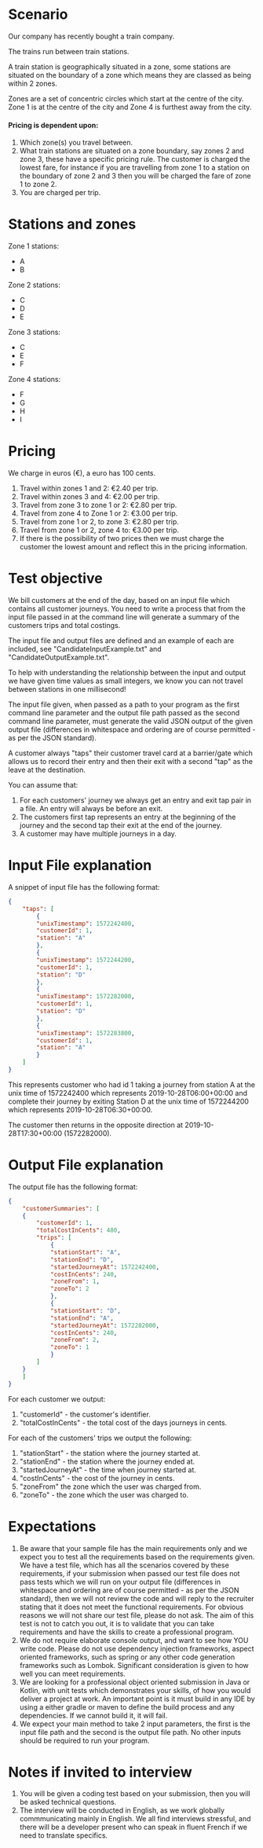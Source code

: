 # Scenario
Our company has recently bought a train company.

The trains run between train stations.

A train station is geographically situated in a zone, some stations are situated on the boundary of a zone which means they are classed as being within 2 zones.
  
Zones are a set of concentric circles which start at the centre of the city.  
Zone 1 is at the centre of the city and Zone 4 is furthest away from the city.

#### Pricing is dependent upon:
1) Which zone(s) you travel between.
2) What train stations are situated on a zone boundary, say zones 2 and zone 3, these have a specific pricing rule. The customer is charged the lowest fare, for instance if you are travelling from zone 1 to a station on the boundary of zone 2 and 3 then you will be charged the fare of zone 1 to zone 2.
3) You are charged per trip.

# Stations and zones
Zone 1 stations:
- A
- B

Zone 2 stations:
- C
- D
- E

Zone 3 stations:
- C
- E
- F

Zone 4 stations:
- F
- G
- H
- I

# Pricing
We charge in euros (€), a euro has 100 cents.
1) Travel within zones 1 and 2: €2.40 per trip.
2) Travel within zones 3 and 4: €2.00 per trip.
3) Travel from zone 3 to zone 1 or 2: €2.80 per trip.
4) Travel from zone 4 to Zone 1 or 2: €3.00 per trip.
5) Travel from zone 1 or 2, to zone 3: €2.80 per trip.
6) Travel from zone 1 or 2, zone 4 to: €3.00 per trip.
7) If there is the possibility of two prices then we must charge the customer the lowest amount and reflect this in the pricing information.

# Test objective
We bill customers at the end of the day, based on an input file which contains all customer journeys. 
You need to write a process that from the input file passed in at the command line will generate a summary of the customers trips and total costings.  

The input file and output files are defined and an example of each are included, see "CandidateInputExample.txt" and "CandidateOutputExample.txt".

To help with understanding the relationship between the input and output we have given time values as small integers, we know you can not travel between stations in one millisecond!

The input file given, when passed as a path to your program as the first command line parameter and the output file path passed as the second command line parameter, must generate the valid JSON output of the given output file (differences in whitespace and ordering are of course permitted - as per the JSON standard).

A customer always "taps" their customer travel card at a barrier/gate which allows us to record their entry and then their exit with a second "tap" as the leave at the destination.

You can assume that:
1) For each customers' journey we always get an entry and exit tap pair in a file. An entry will always be before an exit.
2) The customers first tap represents an entry at the beginning of the journey and the second tap their exit at the end of the journey.
3) A customer may have multiple journeys in a day.

# Input File explanation
A snippet of input file has the following format:
```json
{
    "taps": [
        {
        "unixTimestamp": 1572242400,
        "customerId": 1,
        "station": "A"
        },
        {
        "unixTimestamp": 1572244200,
        "customerId": 1,
        "station": "D"
        },
        {
        "unixTimestamp": 1572282000,
        "customerId": 1,
        "station": "D"
        },
        {
        "unixTimestamp": 1572283800,
        "customerId": 1,
        "station": "A"
        }
    ]
}
```

This represents customer who had id 1 taking a journey from station A at the unix time of 1572242400 which represents 2019-10-28T06:00+00:00 and complete their journey by exiting Station D at the unix time of 1572244200 which represents 2019-10-28T06:30+00:00.

The customer then returns in the opposite direction at 2019-10-28T17:30+00:00 (1572282000).


# Output File explanation
The output file has the following format:
```json
{
    "customerSummaries": [
    {
        "customerId": 1,
        "totalCostInCents": 480,
        "trips": [
            {
            "stationStart": "A",
            "stationEnd": "D",
            "startedJourneyAt": 1572242400,
            "costInCents": 240,
            "zoneFrom": 1,
            "zoneTo": 2
            },
            {
            "stationStart": "D",
            "stationEnd": "A",
            "startedJourneyAt": 1572282000,
            "costInCents": 240,
            "zoneFrom": 2,
            "zoneTo": 1
            }
        ]
    }
    ]
}
```

For each customer we output:
1) "customerId" - the customer's identifier.
2) "totalCostInCents" - the total cost of the days journeys in cents.

For each of the customers' trips we output the following:
1) "stationStart" - the station where the journey started at.
2) "stationEnd" - the station where the journey ended at.
3) "startedJourneyAt" - the time when journey started at.
4) "costInCents" - the cost of the journey in cents.
5) "zoneFrom" the zone which the user was charged from.
6) "zoneTo" - the zone which the user was charged to.


# Expectations
1) Be aware that your sample file has the main requirements only and we expect you to test all the requirements based on the requirements given.  We have a test file, which has all the scenarios covered by these requirements, if your submission when passed our test file does not pass tests which we will run on your output file (differences in whitespace and ordering are of course permitted - as per the JSON standard), then we will not review the code and will reply to the recruiter stating that it does not meet the functional requirements.  For obvious reasons we will not share our test file, please do not ask.  The aim of this test is not to catch you out, it is to validate that you can take requirements and have the skills to create a professional program.
2) We do not require elaborate console output, and want to see how YOU write code.  Please do not use dependency injection frameworks, aspect oriented frameworks, such as spring or any other code generation frameworks such as Lombok.  Significant consideration is given to how well you can meet requirements.
3) We are looking for a professional object oriented submission in Java or Kotlin, with unit tests which demonstrates your skills, of how you would deliver a project at work. An important point is it must build in any IDE by using a either gradle or maven to define the build process and any dependencies. If we cannot build it, it will fail.
4) We expect your main method to take 2 input parameters, the first is the input file path and the second is the output file path.  No other inputs should be required to run your program.

# Notes if invited to interview
1) You will be given a coding test based on your submission, then you will be asked technical questions.
2) The interview will be conducted in English, as we work globally commmunicating mainly in English.  We all find interviews stressful, and there will be a developer present who can speak in fluent French if we need to translate specifics.



